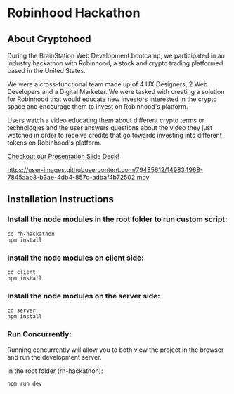 # Robinhood Hackathon

## About Cryptohood

During the BrainStation Web Development bootcamp, we participated in an industry hackathon with Robinhood, a stock and crypto trading platformed based in the United States.

We were a cross-functional team made up of 4 UX Designers, 2 Web Developers and a Digital Marketer. We were tasked with creating a solution for Robinhood that would educate new investors interested in the crypto space and encourage them to invest on Robinhood's platform.

Users watch a video educating them about different crypto terms or technologies and the user answers questions about the video they just watched in order to receive credits that go towards investing into different tokens on Robinhood's platform.

[Checkout our Presentation Slide Deck!](https://www.canva.com/design/DAEwHle1cVg/70Ygil5hl14EcjDQzqAXBQ/view?utm_campaign=designshare&utm_content=DAEwHle1cVg&utm_medium=link&utm_source=homepage_design_menu)



https://user-images.githubusercontent.com/79485612/149834968-7845aab8-b3ae-4db4-857d-adbaf4b72502.mov



## Installation Instructions

### Install the node modules in the root folder to run custom script:

```
cd rh-hackathon
npm install
```

### Install the node modules on client side:

```
cd client
npm install
```

### Install the node modules on the server side:

```
cd server
npm install
```

### Run Concurrently:

Running concurrently will allow you to both view the project in the browser and run the development server.

In the root folder (rh-hackathon):

```
npm run dev
```
